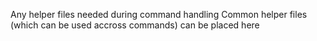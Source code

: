 Any helper files needed during command handling
Common helper files (which can be used accross commands) can be placed here